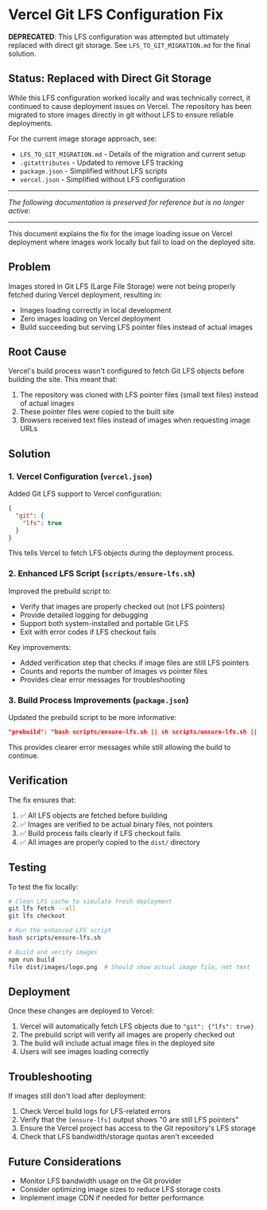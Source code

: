 # Vercel Git LFS Configuration Fix

**DEPRECATED**: This LFS configuration was attempted but ultimately replaced with direct git storage. See `LFS_TO_GIT_MIGRATION.md` for the final solution.

## Status: Replaced with Direct Git Storage

While this LFS configuration worked locally and was technically correct, it continued to cause deployment issues on Vercel. The repository has been migrated to store images directly in git without LFS to ensure reliable deployments.

For the current image storage approach, see:
- `LFS_TO_GIT_MIGRATION.md` - Details of the migration and current setup
- `.gitattributes` - Updated to remove LFS tracking
- `package.json` - Simplified without LFS scripts
- `vercel.json` - Simplified without LFS configuration

---

*The following documentation is preserved for reference but is no longer active:*

---

This document explains the fix for the image loading issue on Vercel deployment where images work locally but fail to load on the deployed site.

## Problem

Images stored in Git LFS (Large File Storage) were not being properly fetched during Vercel deployment, resulting in:
- Images loading correctly in local development
- Zero images loading on Vercel deployment
- Build succeeding but serving LFS pointer files instead of actual images

## Root Cause

Vercel's build process wasn't configured to fetch Git LFS objects before building the site. This meant that:
1. The repository was cloned with LFS pointer files (small text files) instead of actual images
2. These pointer files were copied to the built site
3. Browsers received text files instead of images when requesting image URLs

## Solution

### 1. Vercel Configuration (`vercel.json`)

Added Git LFS support to Vercel configuration:

```json
{
  "git": {
    "lfs": true
  }
}
```

This tells Vercel to fetch LFS objects during the deployment process.

### 2. Enhanced LFS Script (`scripts/ensure-lfs.sh`)

Improved the prebuild script to:
- Verify that images are properly checked out (not LFS pointers)
- Provide detailed logging for debugging
- Support both system-installed and portable Git LFS
- Exit with error codes if LFS checkout fails

Key improvements:
- Added verification step that checks if image files are still LFS pointers
- Counts and reports the number of images vs pointer files
- Provides clear error messages for troubleshooting

### 3. Build Process Improvements (`package.json`)

Updated the prebuild script to be more informative:
```json
"prebuild": "bash scripts/ensure-lfs.sh || sh scripts/ensure-lfs.sh || echo 'LFS checkout failed, but continuing with build'"
```

This provides clearer error messages while still allowing the build to continue.

## Verification

The fix ensures that:
1. ✅ All LFS objects are fetched before building
2. ✅ Images are verified to be actual binary files, not pointers
3. ✅ Build process fails clearly if LFS checkout fails
4. ✅ All images are properly copied to the `dist/` directory

## Testing

To test the fix locally:

```bash
# Clean LFS cache to simulate fresh deployment
git lfs fetch --all
git lfs checkout

# Run the enhanced LFS script
bash scripts/ensure-lfs.sh

# Build and verify images
npm run build
file dist/images/logo.png  # Should show actual image file, not text
```

## Deployment

Once these changes are deployed to Vercel:
1. Vercel will automatically fetch LFS objects due to `"git": {"lfs": true}`
2. The prebuild script will verify all images are properly checked out
3. The build will include actual image files in the deployed site
4. Users will see images loading correctly

## Troubleshooting

If images still don't load after deployment:

1. Check Vercel build logs for LFS-related errors
2. Verify that the `[ensure-lfs]` output shows "0 are still LFS pointers"
3. Ensure the Vercel project has access to the Git repository's LFS storage
4. Check that LFS bandwidth/storage quotas aren't exceeded

## Future Considerations

- Monitor LFS bandwidth usage on the Git provider
- Consider optimizing image sizes to reduce LFS storage costs
- Implement image CDN if needed for better performance